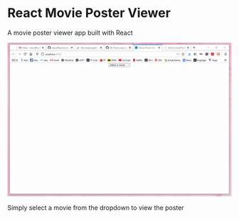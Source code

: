 # React Movie Poster Viewer
A movie poster viewer app built with React

![](demo.gif)

Simply select a movie from the dropdown to view the poster
